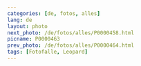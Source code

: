 ```yaml
---
categories: [de, fotos, alles]
lang: de
layout: photo
next_photo: /de/fotos/alles/P0000458.html
picname: P0000463
prev_photo: /de/fotos/alles/P0000464.html
tags: [Fotofalle, Leopard]
---
```

